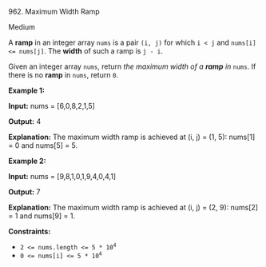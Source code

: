962\. Maximum Width Ramp

Medium

A **ramp** in an integer array `nums` is a pair `(i, j)` for which `i < j` and `nums[i] <= nums[j]`. The **width** of such a ramp is `j - i`.

Given an integer array `nums`, return _the maximum width of a **ramp** in_ `nums`. If there is no **ramp** in `nums`, return `0`.

**Example 1:**

**Input:** nums = [6,0,8,2,1,5]

**Output:** 4

**Explanation:** The maximum width ramp is achieved at (i, j) = (1, 5): nums[1] = 0 and nums[5] = 5.

**Example 2:**

**Input:** nums = [9,8,1,0,1,9,4,0,4,1]

**Output:** 7

**Explanation:** The maximum width ramp is achieved at (i, j) = (2, 9): nums[2] = 1 and nums[9] = 1.

**Constraints:**

*   <code>2 <= nums.length <= 5 * 10<sup>4</sup></code>
*   <code>0 <= nums[i] <= 5 * 10<sup>4</sup></code>